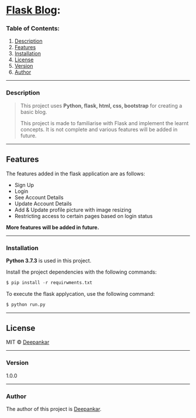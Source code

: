 # <u>Flask Blog</u>:

### Table of Contents:

1. [Description](#description)
2. [Features](#features)
3. [Installation](#installation)
5. [License](#license)
6. [Version](#version)
7. [Author](#author)

---


### Description
> This project uses **Python, flask, html, css, bootstrap** for creating a basic blog.
>
> This project is made to familiarise with Flask and implement the learnt concepts. It is not complete and various features will be added in future.

---



## Features

The features added in the flask application are as follows:

 - Sign Up
 - Login 
 - See Account Details
 - Update Account Details
 - Add & Update profile picture with image resizing
 - Restricting access to certain pages based on login status
 
**More features will be added in future.**

---



### Installation

**Python 3.7.3** is used in this project.

Install the project dependencies with the following commands:

```python
$ pip install -r requirwments.txt
```

To execute the flask applycation, use the following command:

```python
$ python run.py
```

---




## License

MIT © [Deepankar](https://github.com/Deepankar-98/Flask-Practice-Project)

---


 
### Version

1.0.0

--- 
 
 
 
### Author

The author of this project is [Deepankar](https://github.com/Deepankar-98/Flask-Practice-Project).


